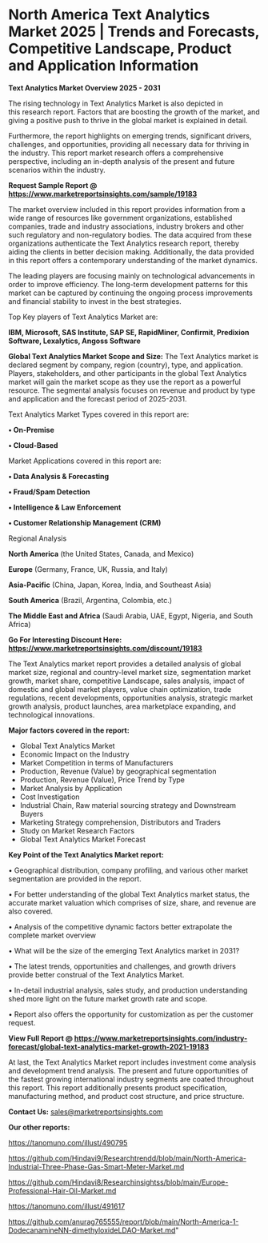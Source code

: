 # North America Text Analytics Market 2025 | Trends and Forecasts, Competitive Landscape, Product and Application Information

<Strong> Text Analytics Market Overview 2025 - 2031</strong>

The rising technology in Text Analytics Market is also depicted in this research report. Factors that are boosting the growth of the market, and giving a positive push to thrive in the global market is explained in detail.

Furthermore, the report highlights on emerging trends, significant drivers, challenges, and opportunities, providing all necessary data for thriving in the industry. This report market research offers a comprehensive perspective, including an in-depth analysis of the present and future scenarios within the industry.

<strong>Request Sample Report @ <a href=https://www.marketreportsinsights.com/sample/19183>https://www.marketreportsinsights.com/sample/19183</a></strong>

The market overview included in this report provides information from a wide range of resources like government organizations, established companies, trade and industry associations, industry brokers and other such regulatory and non-regulatory bodies. The data acquired from these organizations authenticate the Text Analytics research report, thereby aiding the clients in better decision making. Additionally, the data provided in this report offers a contemporary understanding of the market dynamics.

The leading players are focusing mainly on technological advancements in order to improve efficiency. The long-term development patterns for this market can be captured by continuing the ongoing process improvements and financial stability to invest in the best strategies.

Top Key players of Text Analytics Market are:

<strong>IBM, Microsoft, SAS Institute, SAP SE, RapidMiner, Confirmit, Predixion Software, Lexalytics, Angoss Software</strong>

<strong><b>Global Text Analytics Market Scope and Size:</b></strong>
The Text Analytics market is declared segment by company, region (country), type, and application. Players, stakeholders, and other participants in the global Text Analytics market will gain the market scope as they use the report as a powerful resource. The segmental analysis focuses on revenue and product by type and application and the forecast period of 2025-2031.

Text Analytics Market Types covered in this report are:

<strong>• On-Premise

• Cloud-Based</strong>

Market Applications covered in this report are:

<strong>• Data Analysis & Forecasting

• Fraud/Spam Detection

• Intelligence & Law Enforcement

• Customer Relationship Management (CRM)</strong> 

Regional Analysis

<strong>North America</strong> (the United States, Canada, and Mexico)

<strong>Europe</strong> (Germany, France, UK, Russia, and Italy)

<strong>Asia-Pacific</strong> (China, Japan, Korea, India, and Southeast Asia)

<strong>South America</strong> (Brazil, Argentina, Colombia, etc.)

<strong>The Middle East and Africa</strong> (Saudi Arabia, UAE, Egypt, Nigeria, and South Africa)

<strong>Go For Interesting Discount Here: <a href=https://www.marketreportsinsights.com/discount/19183>https://www.marketreportsinsights.com/discount/19183</a></strong>

The Text Analytics market report provides a detailed analysis of global market size, regional and country-level market size, segmentation market growth, market share, competitive Landscape, sales analysis, impact of domestic and global market players, value chain optimization, trade regulations, recent developments, opportunities analysis, strategic market growth analysis, product launches, area marketplace expanding, and technological innovations.

<strong><b>Major factors covered in the report:</b></strong>
<ul>
  <li>Global Text Analytics Market </li>
  <li>Economic Impact on the Industry</li>
  <li>Market Competition in terms of Manufacturers</li>
  <li>Production, Revenue (Value) by geographical segmentation</li>
  <li>Production, Revenue (Value), Price Trend by Type</li>
  <li>Market Analysis by Application</li>
  <li>Cost Investigation</li>
  <li>Industrial Chain, Raw material sourcing strategy and Downstream Buyers</li>
  <li>Marketing Strategy comprehension, Distributors and Traders</li>
  <li>Study on Market Research Factors</li>
  <li>Global Text Analytics Market Forecast</li>
</ul>

<strong><b>Key Point of the Text Analytics Market report:</b></strong>

• Geographical distribution, company profiling, and various other market segmentation are provided in the report.

• For better understanding of the global Text Analytics market status, the accurate market valuation which comprises of size, share, and revenue are also covered.

• Analysis of the competitive dynamic factors better extrapolate the complete market overview

• What will be the size of the emerging Text Analytics market in 2031?

• The latest trends, opportunities and challenges, and growth drivers provide better construal of the Text Analytics Market.

• In-detail industrial analysis, sales study, and production understanding shed more light on the future market growth rate and scope.

• Report also offers the opportunity for customization as per the customer request.

<strong><b>View Full Report @ <a href=https://www.marketreportsinsights.com/industry-forecast/global-text-analytics-market-growth-2021-19183>https://www.marketreportsinsights.com/industry-forecast/global-text-analytics-market-growth-2021-19183</a></b></strong>


At last, the Text Analytics Market report includes investment come analysis and development trend analysis. The present and future opportunities of the fastest growing international industry segments are coated throughout this report. This report additionally presents product specification, manufacturing method, and product cost structure, and price structure.

<strong>Contact Us:</strong>
sales@marketreportsinsights.com

<strong>Our other reports:</strong>

<a href=https://tanomuno.com/illust/490795>https://tanomuno.com/illust/490795</a>

<a href=https://github.com/Hindavi9/Researchtrendd/blob/main/North-America-Industrial-Three-Phase-Gas-Smart-Meter-Market.md>https://github.com/Hindavi9/Researchtrendd/blob/main/North-America-Industrial-Three-Phase-Gas-Smart-Meter-Market.md</a>

<a href=https://github.com/Hindavi8/Researchinsightss/blob/main/Europe-Professional-Hair-Oil-Market.md>https://github.com/Hindavi8/Researchinsightss/blob/main/Europe-Professional-Hair-Oil-Market.md</a>

<a href=https://tanomuno.com/illust/491617>https://tanomuno.com/illust/491617</a>

<a href=https://github.com/anurag765555/report/blob/main/North-America-1-DodecanamineNN-dimethyloxideLDAO-Market.md>https://github.com/anurag765555/report/blob/main/North-America-1-DodecanamineNN-dimethyloxideLDAO-Market.md</a>"
